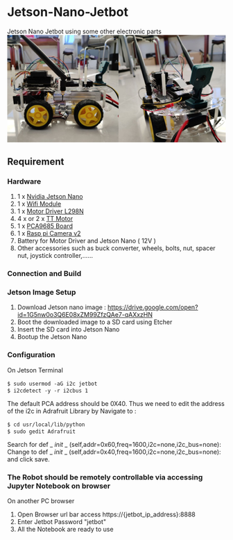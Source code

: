 # Jetson-Nano-Jetbot
Jetson Nano Jetbot using some other electronic parts
![](https://github.com/Phayuth/Jetson-Nano-Jetbot/blob/main/Robot.jpg?raw=true)
## Requirement
### Hardware
1. 1 x [Nvidia Jetson Nano](https://cdn.antratek.nl/media/product/c93/nvidia-jetson-nano-developer-kit-945-13450-0000-100-fb6.jpg)
2. 1 x [Wifi Module](https://ae01.alicdn.com/kf/HTB1xtn8dhiH3KVjSZPfq6xBiVXay.jpg_q90.jpg)
3. 1 x [Motor Driver L298N](https://images-na.ssl-images-amazon.com/images/I/71kN49AetUL._SL1000_.jpg)
4. 4 x or 2 x [TT Motor](https://images-na.ssl-images-amazon.com/images/I/418YctAC26L.jpg)
5. 1 x [PCA9685 Board](https://images-na.ssl-images-amazon.com/images/I/61W%2BeG%2BLigL._AC_SX569_.jpg)
6. 1 x [Rasp pi Camera v2](https://cdn.shopify.com/s/files/1/0176/3274/products/std-camera_1024x.jpg?v=1540885797)
7. Battery for Motor Driver and Jetson Nano ( 12V )
8. Other accessories such as buck converter, wheels, bolts, nut, spacer nut, joystick controller,......
### Connection and Build
### Jetson Image Setup
1. Download Jetson nano image : https://drive.google.com/open?id=1G5nw0o3Q6E08xZM99ZfzQAe7-qAXxzHN
2. Boot the downloaded image to a SD card using Etcher
3. Insert the SD card into Jetson Nano
4. Bootup the Jetson Nano
### Configuration
On Jetson Terminal
```
$ sudo usermod -aG i2c jetbot
$ i2cdetect -y -r i2cbus 1
```
The default PCA address should be 0X40. Thus we need to edit the address of the i2c in Adrafruit Library by Navigate to :
```
$ cd usr/local/lib/python
$ sudo gedit Adrafruit
```
Search for def _ _init_ _ (self,addr=0x60,freq=1600,i2c=none,i2c_bus=none):\
Change to def _ _init_ _ (self,addr=0x40,freq=1600,i2c=none,i2c_bus=none): and click save.
### The Robot should be remotely controllable via accessing Jupyter Notebook on browser
On another PC browser

1. Open Browser url bar access https://{jetbot_ip_address}:8888
2. Enter Jetbot Password "jetbot"
3. All the Notebook are ready to use
